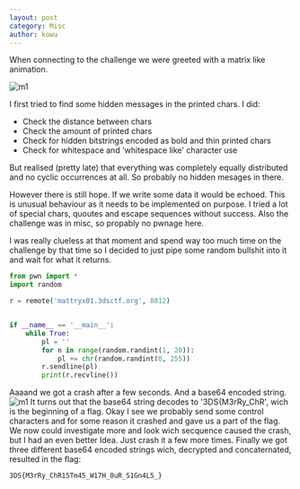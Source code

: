 ```yaml
---
layout: post
category: Misc
author: kowu
---
```


When connecting to the challenge we were greeted with a matrix like animation.

![m1](http://blog.redrocket.club/assets/img/3ds_matty1.png)

I first tried to find some hidden messages in the printed chars. I did:
* Check the distance between chars
* Check the amount of printed chars
* Check for hidden bitstrings encoded as bold and thin printed chars
* Check for whitespace and 'whitespace like' character use

But realised (pretty late) that everything was completely equally distributed and no cyclic occurrences at all. So probably no hidden mesages in there.

However there is still hope. If we write some data it would be echoed. This is unusual behaviour as it needs to be implemented on purpose. I tried a lot of special chars, quoutes and escape sequences without success. Also the challenge was in misc, so propably no pwnage here.

I was really clueless at that moment and spend way too much time on the challenge by that time so I decided to just pipe some random bullshit into it and wait for what it returns.
```python
from pwn import *
import random

r = remote('mattryx01.3dsctf.org', 8012)


if __name__ == '__main__':
    while True:
        pl = ''
        for n in range(random.randint(1, 20)):
            pl += chr(random.randint(0, 255))
        r.sendline(pl)
        print(r.recvline())
```
Aaaand we got a crash after a few seconds. And a base64 encoded string.
![m1](http://blog.redrocket.club/assets/img/3ds_matty2.png)
It turns out that the base64 string decodes to '3DS{M3rRy_ChR', wich is the beginning of a flag.
Okay I see we probably send some control characters and for some reason it crashed and gave us a part of the flag.
We now could investigate more and look wich secquence caused the crash, but I had an even better Idea. Just crash it a few more times.
Finally we got three different base64 encoded strings wich, decrypted and concaternated, resulted in the flag:

`3DS{M3rRy_ChR15Tm45_W17H_0uR_S1Gn4L5_}`
